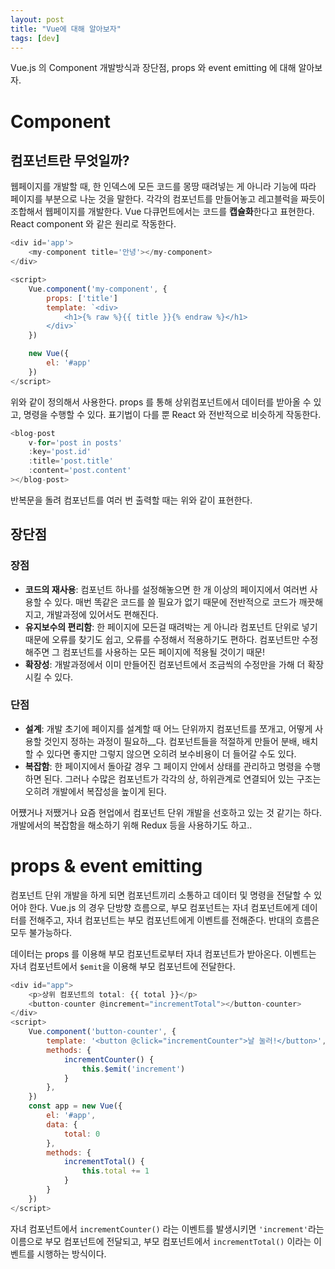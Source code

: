```yaml
---
layout: post
title: "Vue에 대해 알아보자"
tags: [dev]
---
```


Vue.js 의 Component 개발방식과 장단점, props 와 event emitting 에 대해 알아보자.

# Component

## 컴포넌트란 무엇일까?

웹페이지를 개발할 때, 한 인덱스에 모든 코드를 몽땅 때려넣는 게 아니라 기능에 따라 페이지를 부분으로 나눈 것을 말한다. 각각의 컴포넌트를 만들어놓고 레고블럭을 짜듯이 조합해서 웹페이지를 개발한다. Vue 다큐먼트에서는 코드를 **캡슐화**한다고 표현한다. React component 와 같은 원리로 작동한다.

```js
<div id='app'>
    <my-component title='안녕'></my-component>
</div>

<script>
	Vue.component('my-component', {
		props: ['title']
		template: `<div>
			<h1>{% raw %}{{ title }}{% endraw %}</h1>
		</div>`
	})

	new Vue({
		el: '#app'
	})
</script>
```

위와 같이 정의해서 사용한다. props 를 통해 상위컴포넌트에서 데이터를 받아올 수 있고, 명령을 수행할 수 있다. 표기법이 다를 뿐 React 와 전반적으로 비슷하게 작동한다.

```js
<blog-post
	v-for='post in posts'
	:key='post.id'
	:title='post.title'
	:content='post.content'
></blog-post>
```

반복문을 돌려 컴포넌트를 여러 번 출력할 때는 위와 같이 표현한다.

## 장단점

### 장점

- **코드의 재사용**: 컴포넌트 하나를 설정해놓으면 한 개 이상의 페이지에서 여러번 사용할 수 있다. 매번 똑같은 코드를 쓸 필요가 없기 때문에 전반적으로 코드가 깨끗해지고, 개발과정에 있어서도 편해진다.
- **유지보수의 편리함**: 한 페이지에 모든걸 때려박는 게 아니라 컴포넌트 단위로 넣기 때문에 오류를 찾기도 쉽고, 오류를 수정해서 적용하기도 편하다. 컴포넌트만 수정해주면 그 컴포넌트를 사용하는 모든 페이지에 적용될 것이기 때문!
- **확장성**: 개발과정에서 이미 만들어진 컴포넌트에서 조금씩의 수정만을 가해 더 확장시킬 수 있다.

### 단점

- **설계**: 개발 초기에 페이지를 설계할 때 어느 단위까지 컴포넌트를 쪼개고, 어떻게 사용할 것인지 정하는 과정이 필요하\_\_다. 컴포넌트들을 적절하게 만들어 분배, 배치할 수 있다면 좋지만 그렇지 않으면 오히려 보수비용이 더 들어갈 수도 있다.
- **복잡함**: 한 페이지에서 돌아갈 경우 그 페이지 안에서 상태를 관리하고 명령을 수행하면 된다. 그러나 수많은 컴포넌트가 각각의 상, 하위관계로 연결되어 있는 구조는 오히려 개발에서 복잡성을 높이게 된다.

어쩄거나 저쨌거나 요즘 현업에서 컴포넌트 단위 개발을 선호하고 있는 것 같기는 하다. 개발에서의 복잡함을 해소하기 위해 Redux 등을 사용하기도 하고..

# props & event emitting

컴포넌트 단위 개발을 하게 되면 컴포넌트끼리 소통하고 데이터 및 명령을 전달할 수 있어야 한다. Vue.js 의 경우 단방향 흐름으로, 부모 컴포넌트는 자녀 컴포넌트에게 데이터를 전해주고, 자녀 컴포넌트는 부모 컴포넌트에게 이벤트를 전해준다. 반대의 흐름은 모두 불가능하다.

데이터는 props 를 이용해 부모 컴포넌트로부터 자녀 컴포넌트가 받아온다. 이벤트는 자녀 컴포넌트에서 `$emit`을 이용해 부모 컴포넌트에 전달한다.

```js
<div id="app">
	<p>상위 컴포넌트의 total: {{ total }}</p>
	<button-counter @increment="incrementTotal"></button-counter>
</div>
<script>
	Vue.component('button-counter', {
		template: '<button @click="incrementCounter">날 눌러!</button>',
		methods: {
			incrementCounter() {
				this.$emit('increment')
			}
		},
	})
	const app = new Vue({
		el: '#app',
		data: {
			total: 0
		},
		methods: {
			incrementTotal() {
				this.total += 1
			}
		}
	})
</script>
```

자녀 컴포넌트에서 `incrementCounter()` 라는 이벤트를 발생시키면 `'increment'`라는 이름으로 부모 컴포넌트에 전달되고, 부모 컴포넌트에서 `incrementTotal()` 이라는 이벤트를 시행하는 방식이다.

